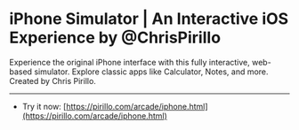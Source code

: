 
# iPhone Simulator | An Interactive iOS Experience by @ChrisPirillo

Experience the original iPhone interface with this fully interactive, web-based simulator. Explore classic apps like Calculator, Notes, and more. Created by Chris Pirillo.

---

* Try it now: [https://pirillo.com/arcade/iphone.html](https://pirillo.com/arcade/iphone.html)
